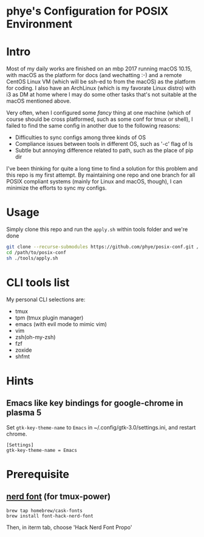 phye's Configuration for POSIX Environment
==========================================

# Intro
Most of my daily works are finished on an mbp 2017 running macOS
10.15, with macOS as the platform for docs (and wechatting :-) and a
remote CentOS Linux VM (which will be ssh-ed to from the macOS) as the 
platform for coding. I also have an ArchLinux (which is my favorate
Linux distro) with i3 as DM at home where I may do some other tasks
that's not suitable at the macOS mentioned above.

Very often, when I configured some *fancy* thing at one machine (which
of course should be cross platformed, such as some conf for tmux or
shell), I failed to find the same config in another due to the
following reasons:

  - Difficulties to sync configs among three kinds of OS
  - Compliance issues between tools in different OS, such as '-c' flag
    of ls
  - Subtle but annoying difference related to path, such as the place of
    pip dir 

I've been thinking for quite a long time to find a solution for this
problem and this repo is my first attempt. By maintaining one repo and
one branch for all POSIX compliant systems (mainly for Linux and
macOS, though), I can minimize the efforts to sync my configs.

# Usage
Simply clone this repo and run the `apply.sh` within tools folder and
we're done
```sh
git clone --recurse-submodules https://github.com/phye/posix-conf.git /path/to/posix-conf
cd /path/to/posix-conf
sh ./tools/apply.sh
```

# CLI tools list
My personal CLI selections are:
  
  - tmux 
  - tpm (tmux plugin manager)
  - emacs (with evil mode to mimic vim)
  - vim
  - zsh(oh-my-zsh)
  - fzf
  - zoxide
  - shfmt

# Hints
## Emacs like key bindings for google-chrome in plasma 5
Set `gtk-key-theme-name` to `Emacs` in ~/.config/gtk-3.0/settings.ini, and restart chrome. 

    [Settings]
    gtk-key-theme-name = Emacs

# Prerequisite

## [nerd font](https://github.com/ryanoasis/nerd-fonts?tab=readme-ov-file#option-2-homebrew-fonts) (for tmux-power)
```
brew tap homebrew/cask-fonts
brew install font-hack-nerd-font
```
Then, in iterm tab, choose 'Hack Nerd Font Propo'
